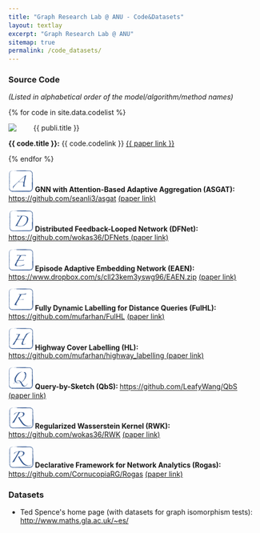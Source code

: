 ```yaml
---
title: "Graph Research Lab @ ANU - Code&Datasets"
layout: textlay
excerpt: "Graph Research Lab @ ANU"
sitemap: true
permalink: /code_datasets/
---
```


### Source Code ### 
_(Listed in alphabetical order of the model/algorithm/method names)_

{% for code in site.data.codelist %}

<div class="row">

<div class="col-sm-19 clearfix">
 <div class="well">
  <pubtit>{{ publi.title }}</pubtit>
  <img src="{{ site.url }}{{ site.baseurl }}/images/letters/{{ code.image }}" class="img-responsive" width="50" style="float: left" />
  <p><strong>{{ code.title }}:</strong> {{ code.codelink }} <a href="{{ code.paperlink }}" highlighter-rouge>{{ paper link }}</a></p>
 </div>
</div>

</div>

{% endfor %}

 <div class="row">
 
 <div class="col-sm-19 clearfix">
  <div class="well">
   
   <img src="../images/letters/letter-a.png" alt="E" width="50"><strong> GNN with Attention-Based Adaptive Aggregation (ASGAT): </strong><a href="https://github.com/seanli3/asgat">https://github.com/seanli3/asgat</a> <a href="https://arxiv.org/abs/2103.14187"> (paper link)</a>   
   
   <img src="../images/letters/letter-d.png" alt="D" width="50"><strong>  Distributed Feedback-Looped Network (DFNet): </strong><a href="https://github.com/wokas36/DFNets">https://github.com/wokas36/DFNets</a><a href="https://proceedings.neurips.cc/paper/2019/file/f87522788a2be2d171666752f97ddebb-Paper.pdf"> (paper link)</a>
 <!--  <p style="margin-left:8%;margin-top: -35px;"><em> (A graph neural network with spectral filter)</em></p> -->

   <img src="../images/letters/letter-e.png" alt="E" width="50"><strong>  Episode Adaptive Embedding Network (EAEN): </strong><a href="https://www.dropbox.com/s/cll23kem3yswg96/EAEN.zip">https://www.dropbox.com/s/cll23kem3yswg96/EAEN.zip</a> <a href="https://arxiv.org/abs/2106.09398"> (paper link)</a> 

   <img src="../images/letters/letter-f.png" alt="F" width="50"><strong>  Fully Dynamic Labelling for Distance Queries (FulHL): </strong><a href="https://github.com/mufarhan/FulHL">https://github.com/mufarhan/FulHL</a> <a href="https://link.springer.com/article/10.1007%2Fs00778-021-00707-z"> (paper link)</a> 
   
   <img src="../images/letters/letter-h.png" alt="H" width="50"><strong>  Highway Cover Labelling (HL): </strong><a href="https://github.com/mufarhan/highway_labelling">https://github.com/mufarhan/highway_labelling</a><a href="https://arxiv.org/abs/1812.02363"> (paper link)</a>

   <img src="../images/letters/letter-q.png" alt="Q" width="50"><strong>  Query-by-Sketch (QbS): </strong><a href="https://github.com/LeafyWang/QbS">https://github.com/LeafyWang/QbS</a><a href="https://dl.acm.org/doi/10.1145/3448016.3452826"> (paper link)</a> 
   
   <img src="../images/letters/letter-r.png" alt="R" width="50"><strong>  Regularized Wasserstein Kernel (RWK): </strong><a href="https://github.com/wokas36/RWK">https://github.com/wokas36/RWK</a> <a href="https://arxiv.org/pdf/2110.02554.pdf"> (paper link)</a>
   
   <img src="../images/letters/letter-r.png" alt="R" width="50"><strong>  Declarative Framework for Network Analytics (Rogas): </strong><a href="https://github.com/CornucopiaRG/Rogas">https://github.com/CornucopiaRG/Rogas</a> <a href="https://dl.acm.org/doi/10.14778/3007263.3007309"> (paper link)</a>
      
 </div>
 </div>
 
</div>

<!--<ul>  
<li>Distributed Feedback-Looped Networks (DFNets): <a href="https://github.com/wokas36/DFNets">https://github.com/wokas36/DFNets</a><a href="https://proceedings.neurips.cc/paper/2019/file/f87522788a2be2d171666752f97ddebb-Paper.pdf"> (paper link)</a></li>
<li>Highway Labelling (HL): <a href="https://github.com/mufarhan/highway_labelling">https://github.com/mufarhan/highway_labelling</a><a href="https://arxiv.org/abs/1812.02363"> (paper link)</a></li>
<li>Episode Adaptive Embedding Networks (EAENs): <a href="https://www.dropbox.com/s/cll23kem3yswg96/EAEN.zip">https://www.dropbox.com/s/cll23kem3yswg96/EAEN.zip</a> <a href="https://arxiv.org/abs/2106.09398"> (paper link)</a></li>
<li>Declarative Framework for Network Analytics (Rogas): <a href="https://github.com/CornucopiaRG/Rogas">https://github.com/CornucopiaRG/Rogas</a> <a href="https://dl.acm.org/doi/10.14778/3007263.3007309"> (paper link)</a></li>
</ul>-->





### Datasets

<ul>
<li>Ted Spence's home page (with datasets for graph isomorphism tests): <a href="http://www.maths.gla.ac.uk/~es/">http://www.maths.gla.ac.uk/~es/</a></li>
</ul>  

<br>

